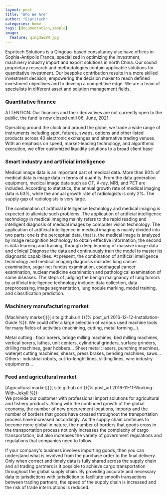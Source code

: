 ```yaml
---
layout: post
title: "Who We Are"
author: "Espritech"
categories: home
tags: [documentation,sample]
image:
  feature: qingdaoBW.jpg
---
```


Espritech Solutions is a Qingdao-based consultancy also have offices in Sophia-Antipolis France, specialized in optimizing the investment, machinery industry import and export solutions in north China.
Our sound proprietary research and methodologies contain applicable solutions for quantitative investment.
Our bespoke contribution results in a more skilled investment decision, empowering the decision maker to reach defined investment objectives and to develop a competitive edge.
We are a team of specialists in different asset and solution management fields. 

### Quantitative finance

ATTENTION: Our finances and their derivatives are not currently open to the public, the fund is now closed until 06, June, 2021.

Operating around the clock and around the globe, we trade a wide range of instruments including spot, futures, swaps, options and other listed products across 40 electronic exchanges and alternative trading venues. With an emphasis on speed, market-leading technology, and algorithmic execution, we offer customized liquidity solutions to a broad client base
### Smart industry and artificial intelligence
Medical image data is an important part of medical data. More than 90% of medical data is image data in terms of quantity. From the data generation equipment, medical image data such as CT, X-ray, MRI, and PET are included. According to statistics, the annual growth rate of medical imaging data is 63%, while the annual growth rate of radiologists is only 2%. The supply gap of radiologists is very large.

The combination of artificial intelligence technology and medical imaging is expected to 
alleviate such problems. The application of artificial intelligence technology in medical 
imaging mainly refers to the rapid reading and intelligent diagnosis of medical images by 
computer vision technology. The application of artificial intelligence in medical imaging 
is mainly divided into two parts: one is the perceptual data, that is, the medical image is
analyzed by image recognition technology to obtain effective information; the second is data
learning and training, through deep learning of massive image data and clinical Diagnose
the data and continuously train the model to master its diagnostic capabilities. 
At present, the combination of artificial intelligence technology and medical imaging 
diagnosis includes lung cancer examination, sugar net fundus examination, esophageal
cancer examination, nuclear medicine examination and pathological examination of some 
diseases. The steps of judging the benign malignancy of lung tumors by artificial 
intelligence technology include: data collection, data preprocessing, image segmentation,
lung nodule marking, model training, and classification prediction.


### Machinery manufacturing market

[Machinery market]({{ site.github.url }}{% post_url 2016-12-12-Installation-Guide %}): We could offer a large selection of various used machine tools for many fields of activities (machining, cutting, metal forming...).

Metal cutting : floor borers, bridge milling machines, bed milling machines, vertical borers, lathes, unit centers, cylindrical grinders, surface grinders, drilling machines, gear hobbers...
Sheet metal : lasers, punching machines, waterjet cutting machines, shears, press brakes, bending machines, saws...
Others : industrial robots, cut-to-lenght lines, slitting lines, wire industry equipments...

### Feed and agricultural market

[Agricultural market]({{ site.github.url }}{% post_url 2016-11-11-Working-With-Jekyll %}):  
We provide our customer with professional import solutions for agricultural and fishery 
products. Along with the continued growth of the global economy, the number of new 
procurement locations, imports and the number of borders that goods have crossed throughout 
the transportation process have increased accordingly. As the supply chain continues to 
become more global in nature, the number of borders that goods cross in the transportation 
process not only increases the complexity of cargo transportation, but also increases the 
variety of government regulations and regulations that companies need to follow.

If your company's business involves importing goods, then you can understand what is involved
from the purchase order to the final delivery. Only when correct and timely data is fully 
shared across the supply chain and all trading partners is it possible to achieve cargo 
transportation throughout the global supply chain. By providing accurate and necessary data
to jurisdictions with jurisdiction to facilitate smooth transactions between trading 
partners, the speed of the supply chain is increased and the risk of trade interruptions
is reduced.